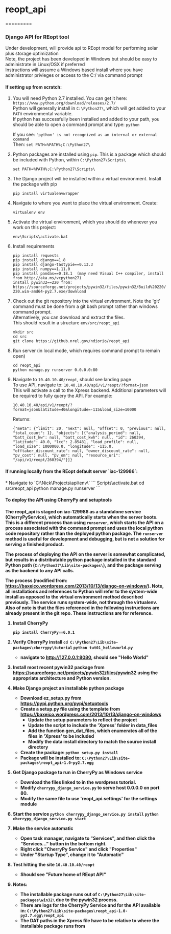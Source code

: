 <h1>reopt_api</h1>
=========

<h3>Django API for REopt tool</h3>

Under development, will provide api to REopt model for performing solar plus storage optimization  
Note, the project has been developed in Windows but should be easy to administrate in Linux/OSX if preferred  
Instructions will assume a Windows based install where you have administrator privleges or access to the C:/ via command prompt  


<h4>If setting up from scratch:</h4>

1. You will need Python 2.7 installed.  You can get it here: `https://www.python.org/download/releases/2.7/`  
   Python will generally install in `C:\Python27\`, which will get added to your `PATH` environmental variable.  
   If python has successfully been installed and added to your path, you should be able to open a command prompt and type: `python`  

   If you see: 
   `'python' is not recognized as an internal or external command`  
   Then:
   `set PATH=%PATH%;C:\Python27\`  

2. Python packages are installed using `pip`.  This is a package which should be included with Python, within `C:\Python27\Scripts\`  

   `set PATH=%PATH%;C:\Python27\Scripts\`  

3. The Django project will be installed within a virtual environment. Install the package with pip
   
   `pip install virtualenvwrapper`

4. Navigate to where you want to place the virtual environment.  Create:

   `virtualenv env`

5. Activate the virtual environment, which you should do whenever you work on this project:

   `env\Scripts\activate.bat`

6. Install requirements
   ```
   pip install requests
   pip install django==1.8
   pip install django-tastypie==0.13.3
   pip install numpy==1.11.0
   pip install pandas==0.18.1  (may need Visual C++ compiler, install from http://aka.ms/vcpython27)
   install pywin32==220 from: https://sourceforge.net/projects/pywin32/files/pywin32/Build%20220/pywin32-220.win-amd64-py2.7.exe/download
   ```
7. Check out the git repository into the virtual environment. 
   Note the 'git' command must be done from a git bash prompt rather than windows command prompt.  
   Alternatively, you can download and extract the files.  
   This should result in a structure `env/src/reopt_api`  
      
   `mkdir src`  
   `cd src`  
   `git clone https://github.nrel.gov/ndiorio/reopt_api`  
   
8. Run server (in local mode, which requires command prompt to remain open)
   
   `cd reopt_api`  
   `python manage.py runserver 0.0.0.0:80`  
   
9. Navigate to `10.40.10.40/reopt`, should see landing page  
   To use API, navigate to: `10.40.10.40/api/v1/reopt/?format=json`  
   This will activate a call to the Xpress backend.  Additional parameters will be required to fully query the API.  For example:  

   `10.40.10.40/api/v1/reopt/?format=json&latitude=40&longitude=-115&load_size=10000`  
   
   Returns:
   ```
   {"meta": {"limit": 20, "next": null, "offset": 0, "previous": null, "total_count": 1}, "objects": [{"analysis_period": null, "batt_cost_kw": null, "batt_cost_kwh": null, "id": 260394, "latitude": 40.0, "lcc": 2.85481, "load_profile": null, "load_size": 1000000.0, "longitude": -115.0, "offtaker_discount_rate": null, "owner_discount_rate": null, "pv_cost": null, "pv_om": null, "resource_uri": "/api/v1/reopt/260394/"}]}
   ```

<h4>If running locally from the REopt default server `iac-129986`:</h4>
* Navigate to `C:\Nick\Projects\api\env\`   
```
  Scripts\activate.bat
  cd src\reopt_api
  python manage.py runserver
```
<h4> To deploy the API using CherryPy and setuptools <h4>
   
The reopt_api is staged on iac-129986 as a standalone service (CherryPyService), which automatically starts when the server boots. This is a different process than using `runserver`, which starts the API on a process associated with the command prompt and uses the local python code repository rather than the deployed python package. The `runserver` method is useful for development and debugging, but is not a solution for serving a finished product. 

The process of deploying the API on the server is somewhat complicated, but results in a distributable python package installed in the standard Python path (`C:\Python27\Lib\site-packages\`), and the package serving as the backend to any API calls.

The process (modified from: https://baxeico.wordpress.com/2013/10/13/django-on-windows/).  Note, all installations and references to Python will refer to the system-wide install as opposed to the virtual environment method described previously.  The service runs system-wide, not through the virtualenv. Also of note is that the files referenced in the following instructions are already present in the git repo.  These instructions are for reference.

1. Install CherryPy
   
   `pip install CherryPy==6.0.1`
2. Verify CherryPy install
   `cd C:\Python27\Lib\site-packages\cherrypy\tutorial`
   `python tut01_helloworld.py`
   - navigate to http://127.0.0.1:8080, should see "Hello World"
3. Install most recent pywin32 package from https://sourceforge.net/projects/pywin32/files/pywin32 using the appropriate architecture and Python version.
4. Make Django project an installable python package
   - Download ez_setup.py from https://pypi.python.org/pypi/setuptools
   - Create a setup.py file using the template from https://baxeico.wordpress.com/2013/10/13/django-on-windows
      - Update the setup parameters to reflect the project
      - Update the script to include the 'Xpress' folder in data_files
      - Add the function gen_dat_files, which enumerates all of the files in 'Xpress' to be included
      - Modify the data install directory to match the source install directory
   - Create the package:
      `python setup.py install`
   - Package will be installed to:
      `C:\Python27\Lib\site-packages\reopt_api-1.0-py2.7.egg`
5. Get Django package to run in CherryPy as Windows service
   - Download the files linked to in the wordpress tutorial.  
   - Modify `cherrypy_django_service.py` to serve host 0.0.0.0 on port 80.
   - Modify the same file to use 'reopt_api.settings' for the settings module
6. Start the service
   `python cherrypy_django_service.py install`
   `python cherrypy_django_service.py start`
7. Make the service automatic
   - Open task manager, navigate to "Services", and then click the "Services..." button in the bottom right.
   - Right click "CherryPy Service" and click "Properties"
   - Under "Startup Type", change it to "Automatic"
8. Test hitting the site
   `10.40.10.40/reopt`
   - Should see "Future home of REopt API"
9. Notes:
   - The installable package runs out of `C:\Python27\Lib\site-packages\win32\` due to the pywin32 process.
   - There are logs for the CherryPy Service and for the API available in:
     `C:\Python27\Lib\site-packages\reopt_api-1.0-py2.7.egg\reopt_api`
   - The DAT paths in the Xpress file have to be relative to where the installable package runs from
